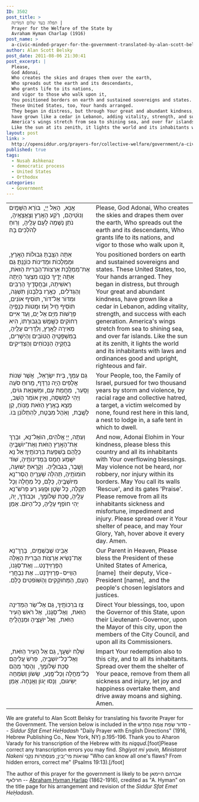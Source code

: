 ```yaml
---
ID: 3502
post_title: >
  תפלה בעד שלום המדינה |
  Prayer for the Welfare of the State by
  Avraham Hyman Charlap (1916)
post_name: >
  a-civic-minded-prayer-for-the-government-translated-by-alan-scott-belsky
author: Alan Scott Belsky
post_date: 2011-08-06 21:30:41
post_excerpt: |
  Please,
  God Adonai,
  Who creates the skies and drapes them over the earth,
  Who spreads out the earth and its descendants,
  Who grants life to its nations,
  and vigor to those who walk upon it,
  You positioned borders on earth and sustained sovereigns and states.
  These United States, too, Your hands arranged.
  They began in distress, but through Your great and abundant kindness,
  have grown like a cedar in Lebanon, adding vitality, strength, and success with each generation.
  America's wings stretch from sea to shining sea, and over far islands.
  Like the sun at its zenith, it lights the world and its inhabitants with laws and ordinances good and upright, righteous and fair.
layout: post
link: >
  http://opensiddur.org/prayers-for/collective-welfare/government/a-civic-minded-prayer-for-the-government-translated-by-alan-scott-belsky/
published: true
tags:
  - Nusaḥ Ashkenaz
  - democratic process
  - United States
  - Orthodox
categories:
  - Government
---
```

<table style="margin-left: auto;margin-right: auto;">
<tbody>
<tr>
<td style="vertical-align:top;" width="46%">
<div class="liturgy"><span lang="he">
אָֽנָא, ‏
הָאֵל יְיָ, ‏
בּוֺרֵא הַשָּׁמַֽיִם וְנוֺטֵיהֶם, ‏
רֹֽקַע הָאָֽרֶץ וְצֶאֱצָאֶֽיהָ, ‏
נֹתֵן נְשָׁמָה לָעָם עָלֶֽיהָ, ‏
וְרֽוּחַ לַהֹלְכִים בָּהּ׃
</span></div></td>
 
<td style="vertical-align:top;" width="53%"><div class="english">
Please,
God Adonai,
Who creates the skies and drapes them over the earth,
Who spreads out the earth and its descendants,
Who grants life to its nations,
and vigor to those who walk upon it,
</td>
</tr>
<tr>
<td style="vertical-align:top;" width="46%">
<div class="liturgy"><span lang="he">
אַתָּה הִצַּֽבְתָּ גְבוּלוֺת הָאָֽרֶץ, וּמַמְלָכוֺת וּמְדִינוֺת כּוֺנָנְֽתָּ׃ 
גַּם אֶת־מַמְלֶֽכֶת אַרְצוֺת־הַבְּרִית הַזּאֹת, אַתָּה יָדֶֽיךָ כּוֺנָֽנוּ׃ 
מִצְעָר הָיְתָה רֵאשִׁיתָהּ, וּבַחֲסָדֶֽיךָ הָרַבִּים וְהַגְּדֺלִים, ‏
כְּאֶֽרֶז בַּלְּבָנוֺן תִּשְׁגֶּה, וּמִדּוֺר אֶל־דּוֺר,  תּוֺסִיף אוֺנִים, תּוֺסִיף חַֽיִל וָעֹז׃ 
וּמֻטּוֺת כְּנָפֶֽיהָ פְּרֻשׁוֺת מִיָּם אֶל יָם, וְעַד אִיִּים רְחוֺקִים׃ 
כַּשֶּֽׁמֶשׁ בִּגְבוּרָתוֺ, הִיא מְאִירָה לָאָֽרֶץ, וְלַדָּרִים עָלֶֽיהָ, בְּמִשְׁפָּטֶֽיהָ הַטּוֺבִים וְהַיְשָׁרִים, בְּחֻקֶּֽיהָ הַנְּכוֺחִים וְהַצַּדִּיקִים׃
</span></div></td>
 
<td style="vertical-align:top;" width="53%"><div class="english">
You positioned borders on earth and sustained sovereigns and states.
These United States, too, Your hands arranged.
They began in distress, but through Your great and abundant kindness,
have grown like a cedar in Lebanon, adding vitality, strength, and success with each generation.
America's wings stretch from sea to shining sea, and over far islands.
Like the sun at its zenith, it lights the world and its inhabitants with laws and ordinances good and upright, righteous and fair.
</td>
</tr>
<tr>
<td style="vertical-align:top;" width="46%">
<div class="liturgy"><span lang="he">
גַּם עַמְּךָ, בֵּית יִשְׂרָאֵל, ‏
אֲשֶׁר שְׁנוֺת אֲלָפִים הָיָה נִרְדָּף, מֵֽרוּחַ סֹעָה וָסַֽעַר, ‏
מֵחֲמַת עָם, וּמִשִּׁנְאַת גּוֺיִם, ‏
וַיְהִי לִמְשִׁסָּה, וְאֵין אוֺמֵר הָשֵׁב, ‏
מָצָא בָאָֽרֶץ הַזֹּאת מָנֽוֺחַ, קֵן לָשֶֽׁבֶת, ‏
וְאֹֽהֶל מִבְטָח, לְהִתְלוֺנֵן בּוֺ.‏
</span></div></td>
 
<td style="vertical-align:top;" width="53%"><div class="english">
Your People, too, the Family of Israel,
pursued for two thousand years by storm and violence,
by racial rage and collective hatred,
a target, a victim welcomed by none,
found rest here in this land,
a nest to lodge in, a safe tent in which to dwell.
</td>
</tr>
<tr>
<td style="vertical-align:top;" width="46%">
<div class="liturgy"><span lang="he">
וְעַתָּה, יְיָ אֱלֹהִים, הוֺאֶל־נָא, ‏
וּבָרֵךְ אֶת־הָאָֽרֶץ הַזֹּאת וְאֶת־יוֺשְׁבֶֽיהָ כֻּלָּֽהַם בְּשִׁפְעַת בִּרְכוֺתֶֽיךָ׃ 
אַל נָא יִשָּׁמַע חָמָס בִּמְדִינוֺתֶֽיהָ, שׁוֺד וָשֶֽׁבֶר, בּגְבוּלֶֽיהָ. ‏
וְקָרָֽאתָ יְשׁוּעָה, חוֺמוֺתֶֽיהָ, תְּהִלָּה שְׁעָרֶֽיהָ׃ 
הָסֵר־נָא מִיּוֺשְׁבֶֽיהָ, כֻּלָּם, כָּל מַחֲלָה וְכָל תַּקָלָה, כָּל שָׂטָן וּפֶֽגַע רָע׃ 
פְּרֹשׂ־נָא עָלֶֽיהָ, סֻכַּת שְׁלוֺמֶֽךָ, ‏
וּכְבוֺדְךָ, יָהּ, יְהִי חוֺפֵף עָלֶֽיהָ, כָּל־הַיּוֺם. אָמֵן׃
</span></div></td>
 
<td style="vertical-align:top;" width="53%"><div class="english">
And now, Adonai Elohim in Your kindness,
please bless this country and all its inhabitants with Your overflowing blessings.
May violence not be heard, nor robbery, nor injury within its borders.
May You call its walls 'Rescue', and its gates 'Praise'.
Please remove from all its inhabitants sickness and misfortune, impediment and injury.
Please spread over it Your shelter of peace,
and may Your Glory, Yah, hover above it every day. Amen.
</td>
</tr>
<tr>
<td style="vertical-align:top;" width="46%">
<div class="liturgy"><span lang="he">
אָבִֽינוּ שֶׁבַּשָׁמַֽיִם, ‏
בָּרֶךְ־נָא אֶת־נְשִׂיא אַרְצוֺת הַבְּרִית הָאֵֽלֶּה 
הַפְּרֶזִידֶנְט...‏
וְאֶת־סְגָנוֺ, הַװַײס-פְּרֶזִידֶנְט...‏
אֶת נִבְחֲרֵי הָעָם, הַמְּחוֺקְקִים וְהַשּׁוֺפטִים כֻּלָּם.‏
</span></div></td>
 
<td style="vertical-align:top;" width="53%"><div class="english">
Our Parent in Heaven,
Please bless the President of these United States of America, 
[name]&nbsp;
their deputy, Vice-President [name],&nbsp;
and the people's chosen legislators and justices.
</td>
</tr>
<tr>
<td style="vertical-align:top;" width="46%">
<div class="liturgy"><span lang="he">
צַו בּרְכוֺתֶֽיךָ, גַּם אֶל־שַׂר הַמְּדִינָה הַזֹּאת, ‏
וְאֶל־סְגָנוֺ, ‏
אֶל רֹאשׁ הָעִיר הַזֹּאת, ‏
וְאֶל יוֺעֲצֶֽיהָ 
וּמְנַהֲלֶֽיהָ׃
</span></div></td>
 
<td style="vertical-align:top;" width="53%"><div class="english">
Direct Your blessings, too, upon the Governor of this State,
upon their Lieutenant-Governor,
upon the Mayor of this city,
upon the members of the City Council,
and upon all its Commissioners.
</td>
</tr>
<tr>
<td style="vertical-align:top;" width="46%">
<div class="liturgy"><span lang="he">
שְׁלַח יִשְׁעֲךָ, גַּם אֶל הָעִיר הַזֹּאת, ‏
וְאֶל־כָּל־יוֹשְבֶֽיהָ, ‏
פְּרֹשׂ עֲלֵיהֶם סֻכַּת שְׁלוֺמֶֽךָ, ‏
וְהָסֵר מֵהֶם כָּל־מַחֲלָה וְכָל־פֶּֽנַע, ‏
שָׂשׂוֺן וְשִׂמְחָה יַשִּׂיגוּם, ‏
וְנָסוּ יָגוֺן וַאֲנָחָה. אָמֵן׃
</span></div></td>
 
<td style="vertical-align:top;" width="53%"><div class="english">
Impart Your redemption also to this city,
and to all its inhabitants.
Spread over them the shelter of Your peace,
remove from them all sickness and injury,
let joy and happiness overtake them,
and drive away moans and sighing.
Amen.
</td>
</tr>
</tbody></tbody></table>
We are grateful to Alan Scott Belsky for translating his favorite Prayer for the Government. The version below is included in the <span lang="he" class="hebrew">סדור שְׂפַת אֱמֶת הֶחָדָשׁ</span> -- <em>Siddur Sfat Emet HeḤadash</em> "Daily Prayer with English Directions" (1916, Hebrew Publishing Co., New York, NY) p.195-196. Thank you to Aharon Varady for his transcription of the Hebrew with its <em>niqqud</em>.[foot]Please correct any transcription errors you may find. <em>Shgiyot mi yavin, Ministarot Nakeni</em> <span lang="he" class="hebrew">שְׁגִיאוֹת מִי־יָבִין; מִנִּסְתָּרוֹת נַקֵּנִי</span> "Who can know all one's flaws? From hidden errors, correct me" (Psalms 19:13).[/foot] 

The author of this prayer for the government is likely to be <span lang="he" class="hebrew">אברהם היימאן חרלאףּ</span> -- <a href="http://www.worldcat.org/identities/lccn-no2003-17448">Abraham Hyman Ḥarlap</a> (1862-1916), credited as "A. Hyman" on the title page for his arrangement and revision of the <em>Siddur Sfat Emet HeḤadash</em>.